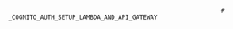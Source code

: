                                                                # _COGNITO_AUTH_SETUP_LAMBDA_AND_API_GATEWAY
